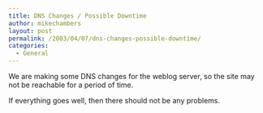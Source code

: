 ```yaml
---
title: DNS Changes / Possible Downtime
author: mikechambers
layout: post
permalink: /2003/04/07/dns-changes-possible-downtime/
categories:
  - General
---
```



We are making some DNS changes for the weblog server, so the site may not be reachable for a period of time.

If everything goes well, then there should not be any problems.